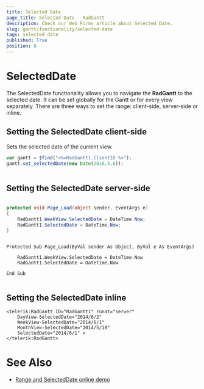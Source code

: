 ```yaml
---
title: Selected Date
page_title: Selected Date - RadGantt
description: Check our Web Forms article about Selected Date.
slug: gantt/functionality/selected-date
tags: selected date
published: True
position: 8
---
```


# SelectedDate



The SelectedDate functionality allows you to navigate the **RadGantt** to the selected date. It can be set globally for the Gantt or for every view separately. There are three ways to set the range: client-side, server-side or inline. 


## Setting the SelectedDate client-side

Sets the selected date of the current view. 

````JavaScript
var gantt = $find("<%=RadGantt1.ClientID %>");
gantt.set_selectedDate(new Date(2016,5,6));
	
````


## Setting the SelectedDate server-side


````C#
	
protected void Page_Load(object sender, EventArgs e) 
{ 
	RadGantt1.WeekView.SelectedDate = DateTime.Now;
	RadGantt1.SelectedDate = DateTime.Now;
}
````
````VB.NET
		
Protected Sub Page_Load(ByVal sender As Object, ByVal e As EventArgs)

	RadGantt1.WeekView.SelectedDate = DateTime.Now
	RadGantt1.SelectedDate = DateTime.Now

End Sub
	
````


## Setting the SelectedDate inline

````ASPNET
<telerik:RadGantt ID="RadGantt1" runat="server"
	DayView-SelectedDate="2014/6/2"
	WeekView-SelectedDate="2014/6/1"
	MonthView-SelectedDate="2014/5/18"
	SelectedDate="2014/6/1" >
</telerik:RadGantt>
````


# See Also

 * [Range and SelectedDate online demo](https://demos.telerik.com/aspnet-ajax/gantt/examples/functionality/selected-date-and-range/defaultcs.aspx)






